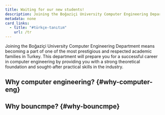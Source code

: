 ```yaml
---
title: Waiting for our new students!
description: Joining the Boğaziçi University Computer Engineering Department means becoming a part of one of the most prestigious and respected academic families in Turkey. This department will prepare you for a successful career in computer engineering by providing you with a strong theoretical foundation and sought-after practical skills in the industry.
metadata: none
card_links:
  - title: "#türkçe-tanıtım"
    url: /tr
---
```


Joining the Boğaziçi University Computer Engineering Department means becoming a part of one of the most prestigious and respected academic families in Turkey. This department will prepare you for a successful career in computer engineering by providing you with a strong theoretical foundation and sought-after practical skills in the industry.

## Why computer engineering? {#why-computer-eng}

## Why bouncmpe? {#why-bouncmpe}
